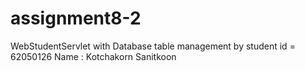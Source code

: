 # assignment8-2
WebStudentServlet with Database table management by student id = 62050126 Name : Kotchakorn Sanitkoon
